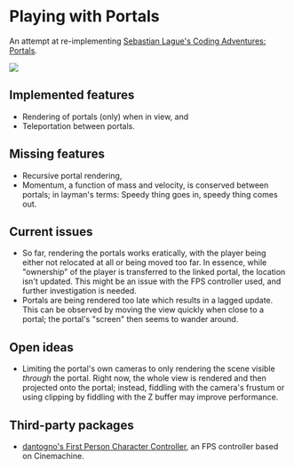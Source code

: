 # Playing with Portals

An attempt at re-implementing [Sebastian Lague's
Coding Adventures: Portals](https://www.youtube.com/watch?v=cWpFZbjtSQg).

![](.readme/editor.jpg)

## Implemented features

- Rendering of portals (only) when in view, and
- Teleportation between portals.

## Missing features

- Recursive portal rendering,
- Momentum, a function of mass and velocity, is conserved between portals;
  in layman's terms: Speedy thing goes in, speedy thing comes out.

## Current issues

- So far, rendering the portals works eratically, with the player
  being either not relocated at all or being moved too far.
  In essence, while "ownership" of the player is transferred to the
  linked portal, the location isn't updated. This might be an
  issue with the FPS controller used, and further investigation is needed.
- Portals are being rendered too late which results in a lagged update.
  This can be observed by moving the view quickly when close to a portal;
  the portal's "screen" then seems to wander around.

## Open ideas

- Limiting the portal's own cameras to only rendering the scene
  visible _through_ the portal. Right now, the whole view is rendered
  and then projected onto the portal; instead, fiddling with the
  camera's frustum or using clipping by fiddling with the Z buffer
  may improve performance.

## Third-party packages

- [dantogno's First Person Character Controller](https://github.com/dantogno/first-person-character-controller),
  an FPS controller based on Cinemachine.
